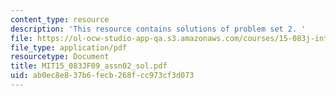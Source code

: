 ```yaml
---
content_type: resource
description: 'This resource contains solutions of problem set 2. '
file: https://ol-ocw-studio-app-qa.s3.amazonaws.com/courses/15-083j-integer-programming-and-combinatorial-optimization-fall-2009/ab0ec8e837b6fecb268fcc973cf3d073_MIT15_083JF09_assn02_sol.pdf
file_type: application/pdf
resourcetype: Document
title: MIT15_083JF09_assn02_sol.pdf
uid: ab0ec8e8-37b6-fecb-268f-cc973cf3d073
---
```


